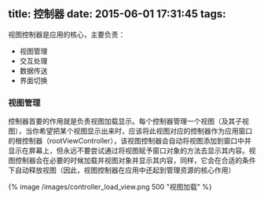 title: 控制器
date: 2015-06-01 17:31:45
tags:
---


视图控制器是应用的核心，主要负责：

* 视图管理
* 交互处理
* 数据传送
* 界面切换


### 视图管理

控制器首要的作用就是负责视图加载显示。每个控制器管理一个视图（及其子视图），当你希望把某个视图显示出来时，应该将此视图对应的控制器作为应用窗口的根控制器（rootViewController），该视图控制器会自动将视图添加到窗口中并显示在屏幕上，但永远不要尝试通过将视图赋予窗口对象的方法去显示其内容。视图控制器会在必要的时候加载并视图对象并显示其内容，同样，它会在合适的条件下自动释放视图（因此，视图控制器在应用中还起到管理资源的核心作用）

{% image /images/controller_load_view.png 500 "视图加载" %}



